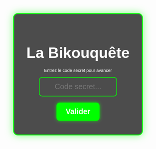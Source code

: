 <html lang="fr">
<head>
    <meta charset="UTF-8">
    <meta name="viewport" content="width=device-width, initial-scale=1.0">
    <link href="https://fonts.googleapis.com/css2?family=Honk&display=swap" rel="stylesheet">
    <style>
        body {
            background-image: url('https://raw.githubusercontent.com/bikoulove/La-Bikouquete/refs/heads/main/maxresdefault.jpg');
            background-size: cover;
            background-position: center;
            background-attachment: fixed;
            margin: 0;
            padding: 0;
            height: 100vh;
            font-family: 'Honk', sans-serif;
            color: white;
            display: flex;
            justify-content: center;
            align-items: center;
            flex-direction: column;
            overflow: hidden;
            position: relative;
            animation: heartbeat 3s infinite;
        } 
        @keyframes heartbeat {
            0% { transform: scale(1); }
            40% { transform: scale(1.05); }
            50% { transform: scale(1); }
            90% { transform: scale(1.05); }
            100% { transform: scale(1); }
        } 
        /* Conteneur du cadre */
        .title-container {
            background-color: rgba(0, 0, 0, 0.7);
            padding: 30px;
            border: 3px solid #00FF00;
            border-radius: 15px;
            text-align: center;
            box-shadow: 0 0 25px rgba(0, 255, 0, 0.5);
            width: 350px;
            position: relative;
            z-index: 10;
        }  
        /* Titre sans contour noir */
        .title-container h1 {
            font-size: 3rem;
            text-align: center;
            color: white;
            margin-bottom: 20px;
        } 
        /* Champ de texte */
        input {
            padding: 15px;
            border: 2px solid #00FF00;
            border-radius: 10px;
            background-color: transparent;
            color: white;
            font-size: 1.5rem;
            margin-bottom: 20px;
            width: 250px;
            text-align: center;
        }
        /* Bouton */
        button {
            background-color: #00FF00;
            padding: 15px 30px;
            font-size: 1.5rem;
            border: none;
            border-radius: 10px;
            cursor: pointer;
            transition: 0.3s;
            color: white;
            font-weight: bold;
            box-shadow: 0 0 10px rgba(0, 255, 0, 0.8);
            position: relative;
            z-index: 10;
        }
        /* Effet sur le bouton au passage de la souris */
        button:hover {
            transform: scale(0.75);
            background-color: #00cc00;
            box-shadow: 0 0 30px rgba(0, 255, 0, 1);
        }
    </style>
</head>
<body>
    <div class="title-container">
        <h1>La Bikouquête</h1>
        <p>Entrez le code secret pour avancer</p>
        <input type="text" id="codeInput" placeholder="Code secret...">
        <br>
        <button onclick="checkCode()">Valider</button>
        <p id="result"></p>
    </div>
    <script>
        function checkCode() {
            const code = document.getElementById('codeInput').value;
            const correctCode = "Bikou123";
            if (code === correctCode) {
                window.location.href = "page2.html";
            } else {
                document.getElementById('result').innerText = "Code incorrect, réessayez.";
            }
        }
    </script>
</body>
</html>
